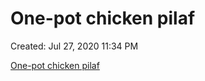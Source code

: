 # One-pot chicken pilaf

Created: Jul 27, 2020 11:34 PM

[One-pot chicken pilaf](https://www.bbcgoodfood.com/recipes/one-pot-chicken-pilaf)